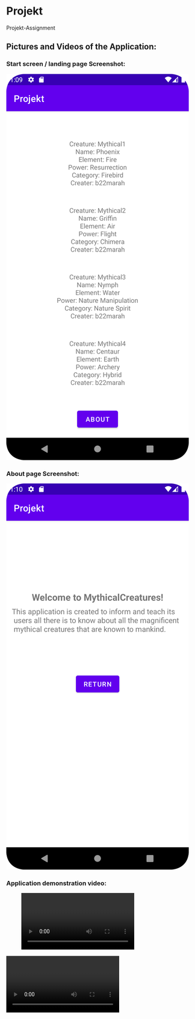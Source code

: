 # Projekt
Projekt-Assignment







## Pictures and Videos of the Application:

### Start screen / landing page Screenshot:
![](Screenshot_20230522_130956.png)

### About page Screenshot:
![](Screenshot_20230522_131028.png)

### Application demonstration video:
<figure class="video_container">
  <video controls="true" allowfullscreen="true">
    <source src="device-2023-05-22-132309.webm" type="video/webm">
  </video>
</figure>

![](device-2023-05-22-132309.webm)